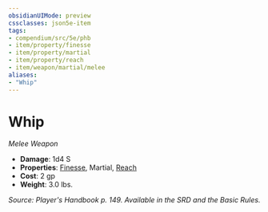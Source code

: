 ```yaml
---
obsidianUIMode: preview
cssclasses: json5e-item
tags:
- compendium/src/5e/phb
- item/property/finesse
- item/property/martial
- item/property/reach
- item/weapon/martial/melee
aliases: 
- "Whip"
---
```

# Whip
*Melee Weapon*  

- **Damage**: 1d4 S
- **Properties**: [Finesse](/3-Mechanics/CLI/rules/item-properties.md#Finesse), Martial, [Reach](/3-Mechanics/CLI/rules/item-properties.md#Reach)
- **Cost**: 2 gp
- **Weight**: 3.0 lbs.

*Source: Player's Handbook p. 149. Available in the SRD and the Basic Rules.*